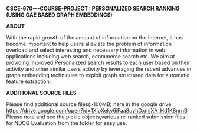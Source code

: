 **CSCE-670---COURSE-PROJECT : PERSONALIZED SEARCH RANKING (USING GAE BASED GRAPH EMBEDDINGS)**

**ABOUT** 

With the rapid growth of the amount of information on the Internet, it has become important to  help users alleviate the problem of information overload and select interesting and necessary information in web applications including web search, ecommerce search etc. We aim at providing improved Personalized search results to each user based on their activity and other similar users activity by leveraging the recent advances in graph embedding techniques to exploit graph structured data for automatic feature extraction.

**ADDITIONAL SOURCE FILES**

Please find additional source files(>100MB) here in the google drive
https://drive.google.com/open?id=1XipXeky6iFaa8uyhDxmjXA_Hd1K8nrnB
Please note and see the pickle objects,various re-ranked submission files for NDCG Evaluation from the folder for easy use. 
